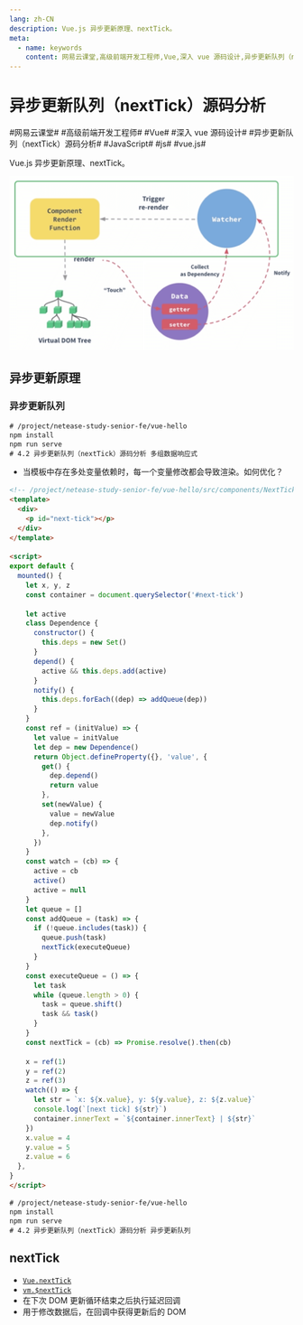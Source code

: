 ```yaml
---
lang: zh-CN
description: Vue.js 异步更新原理、nextTick。
meta:
  - name: keywords
    content: 网易云课堂,高级前端开发工程师,Vue,深入 vue 源码设计,异步更新队列（nextTick）源码分析,JavaScript,js,vue.js
---
```


# 异步更新队列（nextTick）源码分析

\#网易云课堂#
\#高级前端开发工程师#
\#Vue#
\#深入 vue 源码设计#
\#异步更新队列（nextTick）源码分析#
\#JavaScript#
\#js#
\#vue.js#

Vue.js 异步更新原理、nextTick。

<img style="width: 600px;" src="./image/vue-next-tick.png" alt="异步更新队列（nextTick）">

## 异步更新原理

### 异步更新队列

```shell
# /project/netease-study-senior-fe/vue-hello
npm install
npm run serve
# 4.2 异步更新队列（nextTick）源码分析 多组数据响应式
```

* 当模板中存在多处变量依赖时，每一个变量修改都会导致渲染。如何优化？

```html
<!-- /project/netease-study-senior-fe/vue-hello/src/components/NextTick.vue -->
<template>
  <div>
    <p id="next-tick"></p>
  </div>
</template>

<script>
export default {
  mounted() {
    let x, y, z
    const container = document.querySelector('#next-tick')

    let active
    class Dependence {
      constructor() {
        this.deps = new Set()
      }
      depend() {
        active && this.deps.add(active)
      }
      notify() {
        this.deps.forEach((dep) => addQueue(dep))
      }
    }
    const ref = (initValue) => {
      let value = initValue
      let dep = new Dependence()
      return Object.defineProperty({}, 'value', {
        get() {
          dep.depend()
          return value
        },
        set(newValue) {
          value = newValue
          dep.notify()
        },
      })
    }
    const watch = (cb) => {
      active = cb
      active()
      active = null
    }
    let queue = []
    const addQueue = (task) => {
      if (!queue.includes(task)) {
        queue.push(task)
        nextTick(executeQueue)
      }
    }
    const executeQueue = () => {
      let task
      while (queue.length > 0) {
        task = queue.shift()
        task && task()
      }
    }
    const nextTick = (cb) => Promise.resolve().then(cb)

    x = ref(1)
    y = ref(2)
    z = ref(3)
    watch(() => {
      let str = `x: ${x.value}, y: ${y.value}, z: ${z.value}`
      console.log(`[next tick] ${str}`)
      container.innerText = `${container.innerText} | ${str}`
    })
    x.value = 4
    y.value = 5
    z.value = 6
  },
}
</script>
```

```shell
# /project/netease-study-senior-fe/vue-hello
npm install
npm run serve
# 4.2 异步更新队列（nextTick）源码分析 异步更新队列
```

## nextTick

* [`Vue.nextTick`](https://cn.vuejs.org/v2/api/#Vue-nextTick)
* [`vm.$nextTick`](https://cn.vuejs.org/v2/api/#vm-nextTick)
* 在下次 DOM 更新循环结束之后执行延迟回调
* 用于修改数据后，在回调中获得更新后的 DOM